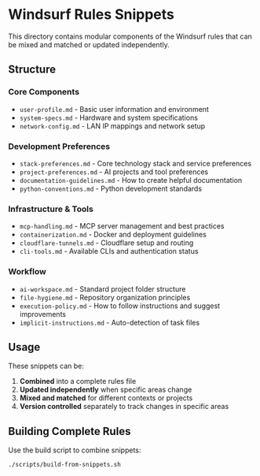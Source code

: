 # Windsurf Rules Snippets

This directory contains modular components of the Windsurf rules that can be mixed and matched or updated independently.

## Structure

### Core Components
- `user-profile.md` - Basic user information and environment
- `system-specs.md` - Hardware and system specifications
- `network-config.md` - LAN IP mappings and network setup

### Development Preferences
- `stack-preferences.md` - Core technology stack and service preferences
- `project-preferences.md` - AI projects and tool preferences
- `documentation-guidelines.md` - How to create helpful documentation
- `python-conventions.md` - Python development standards

### Infrastructure & Tools
- `mcp-handling.md` - MCP server management and best practices
- `containerization.md` - Docker and deployment guidelines
- `cloudflare-tunnels.md` - Cloudflare setup and routing
- `cli-tools.md` - Available CLIs and authentication status

### Workflow
- `ai-workspace.md` - Standard project folder structure
- `file-hygiene.md` - Repository organization principles
- `execution-policy.md` - How to follow instructions and suggest improvements
- `implicit-instructions.md` - Auto-detection of task files

## Usage

These snippets can be:
1. **Combined** into a complete rules file
2. **Updated independently** when specific areas change
3. **Mixed and matched** for different contexts or projects
4. **Version controlled** separately to track changes in specific areas

## Building Complete Rules

Use the build script to combine snippets:

```bash
./scripts/build-from-snippets.sh
```
